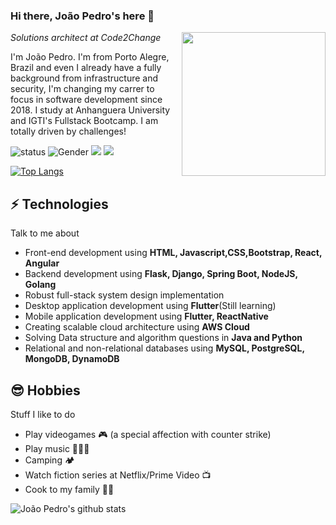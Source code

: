 ### Hi there, João Pedro's here 👋

<img align='right' src="https://media.giphy.com/media/M9gbBd9nbDrOTu1Mqx/giphy.gif" width="230">
<p><em>Solutions architect at Code2Change</em></p>

I'm João Pedro. I'm from Porto Alegre, Brazil and even I already have a fully background from infrastructure and security, I'm changing my carrer to focus in software development since 2018. I study at Anhanguera University and IGTI's Fullstack Bootcamp. I am totally driven by challenges!

![status](https://img.shields.io/badge/status-up-blue)
![Gender](https://img.shields.io/badge/gender-%F0%9F%A4%B5-blue)
![](https://img.shields.io/badge/Relationship-Married-blue)
[![](https://img.shields.io/badge/LinkedIn-jpodlasnisky-blue)](https://www.linkedin.com/in/jpodlasnisky/)

[![Top Langs](https://github-readme-stats.vercel.app/api/top-langs/?username=jpodlasnisky&layout=compact)](https://github.com/jpodlasnisky)

## ⚡ Technologies
Talk to me about
- Front-end development using **HTML, Javascript,CSS,Bootstrap, React, Angular**
- Backend development using **Flask, Django, Spring Boot, NodeJS, Golang**
- Robust full-stack system design implementation
- Desktop application development using **Flutter**(Still learning)
- Mobile application development using **Flutter, ReactNative**
- Creating scalable cloud architecture using **AWS Cloud**
- Solving Data structure and algorithm questions in **Java and Python**
- Relational and non-relational databases using **MySQL, PostgreSQL, MongoDB, DynamoDB**

## 😎 Hobbies
Stuff I like to do
- Play videogames 🎮 (a special affection with counter strike)
- Play music 🎹🎸🎼
- Camping 🏕
- Watch fiction series at Netflix/Prime Video 📺
- Cook to my family 👨‍🍳

![João Pedro's github stats](https://github-readme-stats.vercel.app/api?username=jpodlasnisky&hide=["issues"]&show_icons=true)
